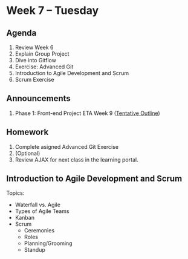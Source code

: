 # Week 7 – Tuesday

## Agenda
1. Review Week 6
1. Explain Group Project
1. Dive into Gitflow
1. Exercise: Advanced Git
1. Introduction to Agile Development and Scrum
1. Scrum Exercise

## Announcements
1. Phase 1: Front-end Project ETA Week 9 ([Tentative Outline](https://github.com/oakmac/phase1-final-project-requirements))

## Homework
1. Complete asigned Advanced Git Exercise
1. (Optional)
1. Review AJAX for next class in the learning portal.

## Introduction to Agile Development and Scrum

Topics:
* Waterfall vs. Agile
* Types of Agile Teams
* Kanban
* Scrum
    * Ceremonies
    * Roles
    * Planning/Grooming
    * Standup

